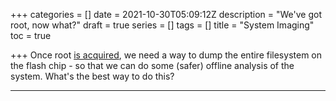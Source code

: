 +++
categories = []
date = 2021-10-30T05:09:12Z
description = "We've got root, now what?"
draft = true
series = []
tags = []
title = "System Imaging"
toc = true

+++
Once root [is acquired](../i-am-root/), we need a way to dump the entire filesystem on the flash chip - so that we can do some (safer) offline analysis of the system. What's the best way to do this?

***